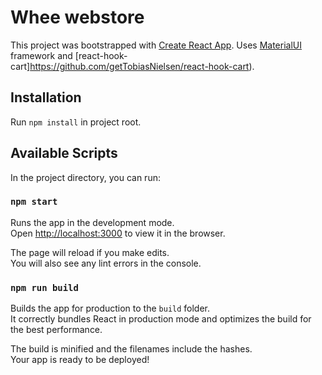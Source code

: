 # Whee webstore

This project was bootstrapped with [Create React App](https://github.com/facebook/create-react-app).
Uses [MaterialUI](https://material-ui.com/) framework and [react-hook-cart]https://github.com/getTobiasNielsen/react-hook-cart).

## Installation

Run `npm install` in project root.

## Available Scripts

In the project directory, you can run:

### `npm start`

Runs the app in the development mode.\
Open [http://localhost:3000](http://localhost:3000) to view it in the browser.

The page will reload if you make edits.\
You will also see any lint errors in the console.

### `npm run build`

Builds the app for production to the `build` folder.\
It correctly bundles React in production mode and optimizes the build for the best performance.

The build is minified and the filenames include the hashes.\
Your app is ready to be deployed!